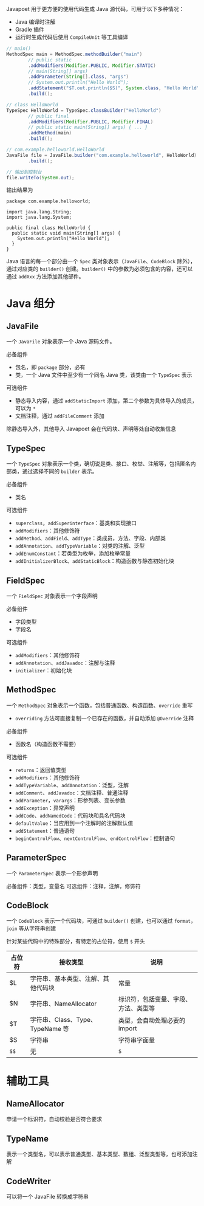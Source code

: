 Javapoet 用于更方便的使用代码生成 Java 源代码，可用于以下多种情况：
- Java 编译时注解
- Gradle 插件
- 运行时生成代码后使用 `CompileUnit` 等工具编译

```java
// main()
MethodSpec main = MethodSpec.methodBuilder("main")
        // public static
        .addModifiers(Modifier.PUBLIC, Modifier.STATIC)
        // main(String[] args)
        .addParameter(String[].class, "args")
        // System.out.println("Hello World");
        .addStatement("$T.out.println($S)", System.class, "Hello World")
        .build();

// class HelloWorld
TypeSpec HelloWorld = TypeSpec.classBuilder("HelloWorld")
        // public final
        .addModifiers(Modifier.PUBLIC, Modifier.FINAL)
        // public static main(String[] args) { ... }
        .addMethod(main)
        .build();

// com.example.helloworld.HelloWorld
JavaFile file = JavaFile.builder("com.example.helloworld", HelloWorld)
        .build();

// 输出到控制台
file.writeTo(System.out);
```

输出结果为

```
package com.example.helloworld;

import java.lang.String;
import java.lang.System;

public final class HelloWorld {
  public static void main(String[] args) {
    System.out.println("Hello World");
  }
}
```

Java 语言的每一个部分由一个 `Spec` 类对象表示（`JavaFile`、`CodeBlock` 除外），通过对应类的 `builder()` 创建。`builder()` 中的参数为必须包含的内容，还可以通过 `addXxx` 方法添加其他部件。
# Java 组分

## JavaFile

一个 `JavaFile` 对象表示一个 Java 源码文件。

必备组件
- 包名，即 `package` 部分，必有
- 类，一个 Java 文件中至少有一个同名 Java 类，该类由一个 `TypeSpec` 表示

可选组件
- 静态导入内容，通过 `addStaticImport` 添加，第二个参数为具体导入的成员，可以为 `*`
- 文档注释，通过 `addFileComment` 添加

除静态导入外，其他导入 Javapoet 会在代码块、声明等处自动收集信息
## TypeSpec

一个 `TypeSpec` 对象表示一个类，确切说是类、接口、枚举、注解等，包括匿名内部类，通过选择不同的 `builder` 表示。

必备组件
- 类名

可选组件
- `superclass`，`addSuperinterface`：基类和实现接口
- `addModifiers`：其他修饰符
- `addMethod`、`addField`、`addType`：类成员，方法、字段、内部类
- `addAnnotation`、`addTypeVariable`：对类的注解、泛型
- `addEnumConstant`：若类型为枚举，添加枚举常量
- `addInitializerBlock`、`addStaticBlock`：构造函数与静态初始化块
## FieldSpec

一个 `FieldSpec` 对象表示一个字段声明

必备组件
- 字段类型
- 字段名

可选组件
- `addModifiers`：其他修饰符
- `addAnnotation`、`addJavadoc`：注解与注释
- `initializer`：初始化块
## MethodSpec

一个 `MethodSpec` 对象表示一个函数，包括普通函数、构造函数、`override` 重写
- `overriding` 方法可直接复制一个已存在的函数，并自动添加 `@Override` 注释

必备组件
- 函数名（构造函数不需要）

可选组件
- `returns`：返回值类型
- `addModifiers`：其他修饰符
- `addTypeVariable`、`addAnnotation`：泛型，注解
- `addComment`、`addJavadoc`：文档注释、普通注释
- `addParameter`，`varargs`：形参列表、变长参数
- `addException`：异常声明
- `addCode`、`addNamedCode`：代码块和具名代码块
- `defaultValue`：当应用到一个注解时的注解默认值
- `addStatement`：普通语句
- `beginControlFlow`、`nextControlFlow`、`endControlFlow`：控制语句
## ParameterSpec

一个 `ParameterSpec` 表示一个形参声明

必备组件：类型，变量名
可选组件：注释，注解，修饰符
## CodeBlock

一个 `CodeBlock` 表示一个代码块，可通过 `builder()` 创建，也可以通过 `format`，`join` 等从字符串创建

针对某些代码中的特殊部分，有特定的占位符，使用 `$` 开头

| 占位符 | 接收类型                           | 说明                                 |
| ------ | ---------------------------------- | ------------------------------------ |
| $L     | 字符串、基本类型、注解、其他代码块 | 常量                                 |
| $N     | 字符串、NameAllocator              | 标识符，包括变量、字段、方法、类型等 |
| $T     | 字符串、Class、Type、TypeName 等   | 类型，会自动处理必要的 import        |
| $S     | 字符串                             | 字符串字面量                         |
| `$$`   | 无                                 | `$`                                  |
# 辅助工具
## NameAllocator

申请一个标识符，自动校验是否符合要求
## TypeName

表示一个类型名，可以表示普通类型、基本类型、数组、泛型类型等，也可添加注解
## CodeWriter

可以将一个 JavaFile 转换成字符串